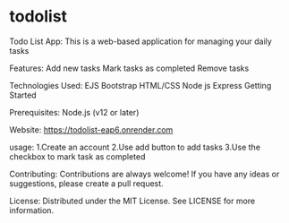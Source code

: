 # todolist

Todo List App:
This is a web-based application for managing your daily tasks

Features:
Add new tasks
Mark tasks as completed
Remove tasks

Technologies Used:
EJS
Bootstrap
HTML/CSS
Node js
Express
Getting Started


Prerequisites:
Node.js (v12 or later)

Website:
https://todolist-eap6.onrender.com

usage:
1.Create an account
2.Use add button to add tasks
3.Use the checkbox to mark task as completed



Contributing:
Contributions are always welcome! If you have any ideas or suggestions, please create a pull request.

License:
Distributed under the MIT License. See LICENSE for more information.





